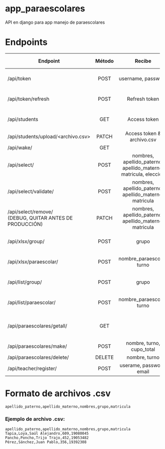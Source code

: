 # app_paraescolares
API en django para app manejo de paraescolares

# Endpoints

| Endpoint                           | Método  | Recibe                   | Regresa                      | Require autenticación |
| ---------------------------------- |:-------:|:------------------------:|:----------------------------:|:---------------------:|
| /api/token                         | POST    |username, password        |Refresh & access tokens       |No
| /api/token/refresh                 | POST    |Refresh token             |Refresh & access tokens       |No
| /api/students                      | GET     |Access token              |Array de todos los estudiantes|Sí
| /api/students/upload/<archivo.csv> | PATCH   |Access token & archivo.csv|200 OK / 401 Unauthorized     |Sí
| /api/wake/                         | GET     |                          |200 OK                        |No
| /api/select/                       | POST    |nombres, apellido_paterno, apellido_materno, matricula, eleccion|200 OK / 404 not found|No|
| /api/select/validate/              | POST    |nombres, apellido_paterno, apellido_materno, matricula|200 OK / 404 not found|No|
| /api/select/remove/ <br />(DEBUG, QUITAR ANTES DE PRODUCCIÓN)  | PATCH    |nombres, apellido_paterno, apellido_materno, matricula|200 OK / 404 not found|No|
| /api/xlsx/group/                   | POST     |grupo                     |Xlsx con alumnos del grupo    |Sí|
| /api/xlsx/paraescolar/             | POST     |nombre_paraescolar, turno             |Xlsx con alumnos de la paraescolar|Sí|
| /api/list/group/                   | POST     |grupo                     |Array con alumnos del grupo   |Sí|
| /api/list/paraescolar/             | POST     |nombre_paraescolar, turno             |Array con alumnos de la paraescolar|Sí|
| /api/paraescolares/getall/         | GET      |                          |Array con datos de todas las paraescolares|No|
| /api/paraescolares/make/           | POST     |nombre, turno, cupo_total |200 OK                        |Sí|
| /api/paraescolares/delete/         | DELETE   |nombre, turno             |200 OK                        |Sí|
| /api/teacher/register/             | POST     |userame, password, email  |200 OK                        |No|

# Formato de archivos .csv
```apellido_paterno,apellido_materno,nombres,grupo,matricula```
### Ejemplo de archivo .csv:
```
apellido_paterno,apellido_materno,nombres,grupo,matricula
Tapia,Loya,Saúl Alejandro,609,19080045
Pancho,Poncho,Trijo Trajo,452,19053482
Pérez,Sánchez,Juan Pablo,356,19392308
```
